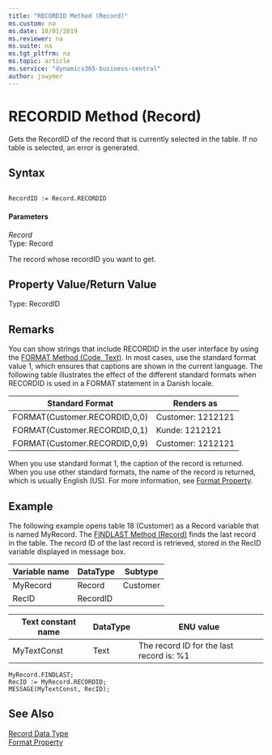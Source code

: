 ```yaml
---
title: "RECORDID Method (Record)"
ms.custom: na
ms.date: 10/01/2019
ms.reviewer: na
ms.suite: na
ms.tgt_pltfrm: na
ms.topic: article
ms.service: "dynamics365-business-central"
author: jswymer
---
```

# RECORDID Method (Record)
Gets the RecordID of the record that is currently selected in the table. If no table is selected, an error is generated.  
  
## Syntax  
  
```  
  
RecordID := Record.RECORDID  
```  
  
#### Parameters  
 *Record*  
 Type: Record  
  
 The record whose recordID you want to get.  
  
## Property Value/Return Value  
 Type: RecordID  
  
## Remarks  
 You can show strings that include RECORDID in the user interface by using the [FORMAT Method \(Code, Text\)](devenv-format-method-code-text.md). In most cases, use the standard format value 1, which ensures that captions are shown in the current language. The following table illustrates the effect of the different standard formats when RECORDID is used in a FORMAT statement in a Danish locale.  
  
|Standard Format|Renders as|  
|---------------------|----------------|  
|FORMAT\(Customer.RECORDID,0,0\)|Customer: 1212121|  
|FORMAT\(Customer.RECORDID,0,1\)|Kunde: 1212121|  
|FORMAT\(Customer.RECORDID,0,9\)|Customer: 1212121|  
  
 When you use standard format 1, the caption of the record is returned. When you use other standard formats, the name of the record is returned, which is usually English \(US\). For more information, see [Format Property](../properties/devenv-format-property.md).  
  
## Example  
The following example opens table 18 \(Customer\) as a Record variable that is named MyRecord. The [FINDLAST Method \(Record\)](devenv-findlast-method-record.md) finds the last record in the table. The record ID of the last record is retrieved, stored in the RecID variable displayed in message box.  
  
|Variable name|DataType|Subtype|  
|-------------------|--------------|---|  
|MyRecord|Record|Customer|  
|RecID|RecordID|  |
  
|Text constant name|DataType|ENU value|  
|------------------------|--------------|---------------|  
|MyTextConst|Text|The record ID for the last record is: %1|  
  
```  
MyRecord.FINDLAST;  
RecID := MyRecord.RECORDID;  
MESSAGE(MyTextConst, RecID);  
```  
  
## See Also  
 [Record Data Type](../datatypes/devenv-record-data-type.md)   
 [Format Property](../properties/devenv-format-property.md)